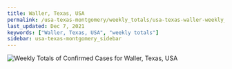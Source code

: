 ```yaml
---
title: Waller, Texas, USA
permalink: /usa-texas-montgomery/weekly_totals/usa-texas-waller-weekly_totals.html
last_updated: Dec 7, 2021
keywords: ["Waller, Texas, USA", "weekly totals"]
sidebar: usa-texas-montgomery_sidebar
---
```


![Weekly Totals of Confirmed Cases for Waller, Texas, USA](/covid_tracker/images/graphs/usa-texas-waller-weekly_totals_graph.png)
